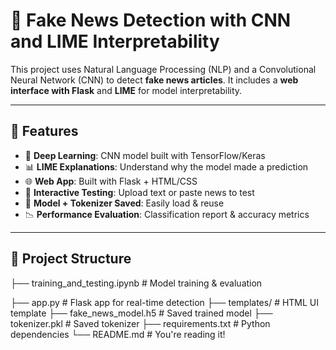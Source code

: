 # 📰 Fake News Detection with CNN and LIME Interpretability

This project uses Natural Language Processing (NLP) and a Convolutional Neural Network (CNN) to detect **fake news articles**. It includes a **web interface with Flask** and **LIME** for model interpretability.

---

## 🚀 Features

- 🧠 **Deep Learning**: CNN model built with TensorFlow/Keras
- 📊 **LIME Explanations**: Understand why the model made a prediction
- 🌐 **Web App**: Built with Flask + HTML/CSS
- 🧪 **Interactive Testing**: Upload text or paste news to test
- 💾 **Model + Tokenizer Saved**: Easily load & reuse
- 📉 **Performance Evaluation**: Classification report & accuracy metrics

---

## 📁 Project Structure
├── training_and_testing.ipynb # Model training & evaluation

├── app.py # Flask app for real-time detection
├── templates/ # HTML UI template
├── fake_news_model.h5 # Saved trained model
├── tokenizer.pkl # Saved tokenizer
├── requirements.txt # Python dependencies
└── README.md # You're reading it!
